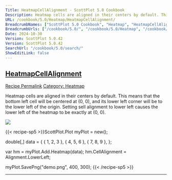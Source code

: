 ```yaml
---
Title: HeatmapCellAlignment - ScottPlot 5.0 Cookbook
Description: Heatmap cells are aligned in their centers by default. This means that the bottom left cell will be centered at (0, 0), and its lower left corner will be to the lower left of the origin. Setting sell alignment to lower left causes the lower left of the heatmap to be exactly at (0, 0).
URL: /cookbook/5.0/Heatmap/HeatmapCellAlignment/
BreadcrumbNames: ["ScottPlot 5.0 Cookbook", "Heatmap", "HeatmapCellAlignment"]
BreadcrumbUrls: ["/cookbook/5.0/", "/cookbook/5.0/Heatmap", "/cookbook/5.0/Heatmap/HeatmapCellAlignment"]
Date: 2024-10-30
Version: ScottPlot 5.0.42
Version: ScottPlot 5.0.42
SearchUrl: "/cookbook/5.0/search/"
ShowEditLink: false
---
```



<h2 style='border-bottom: 0;'><a href='/cookbook/5.0/Heatmap/HeatmapCellAlignment'>HeatmapCellAlignment</a></h2>

<div class="d-flex mb-2">
<a class="btn btn-sm btn-primary me-1" href="/cookbook/5.0/Heatmap/HeatmapCellAlignment">Recipe Permalink</a>
<a class="btn btn-sm btn-success me-1" href="/cookbook/5.0/Heatmap">Category: Heatmap</a>
</div>

Heatmap cells are aligned in their centers by default. This means that the bottom left cell will be centered at (0, 0), and its lower left corner will be to the lower left of the origin. Setting sell alignment to lower left causes the lower left of the heatmap to be exactly at (0, 0).

[![](/cookbook/5.0/images/HeatmapCellAlignment.png?241029205813)](/cookbook/5.0/images/HeatmapCellAlignment.png?241029205813)

{{< recipe-sp5 >}}ScottPlot.Plot myPlot = new();

double[,] data = {
    { 1, 2, 3 },
    { 4, 5, 6 },
    { 7, 8, 9 },
};

var hm = myPlot.Add.Heatmap(data);
hm.CellAlignment = Alignment.LowerLeft;

myPlot.SavePng("demo.png", 400, 300);
{{< /recipe-sp5 >}}

<hr class='my-5 invisible'>


